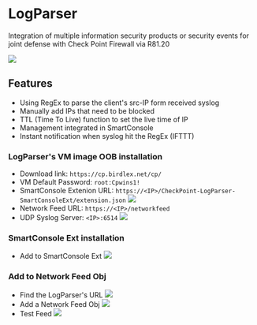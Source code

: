 # LogParser
Integration of multiple information security products or security events for joint defense with Check Point Firewall via R81.20

![](https://cp.birdlex.net/cp/static-files/logparser-0.png)

## Features
- Using RegEx to parse the client's src-IP form received syslog
- Manually add IPs that need to be blocked
- TTL (Time To Live) function to set the live time of IP
- Management integrated in SmartConsole
- Instant notification when syslog hit the RegEx (IFTTT)

### LogParser's VM image OOB installation
- Download link: `https://cp.birdlex.net/cp/`
- VM Default Password: `root:Cpwins1!`
- SmartConsole Extenion URL: `https://<IP>/CheckPoint-LogParser-SmartConsoleExt/extension.json`
  ![](https://cp.birdlex.net/cp/static-files/logparser-1.png)
- Network Feed URL: `https://<IP>/networkfeed`
- UDP Syslog Server: `<IP>:6514`
  ![](https://cp.birdlex.net/cp/static-files/logparser-2.png)

### SmartConsole Ext installation
- Add to SmartConsole Ext
  ![](https://cp.birdlex.net/cp/static-files/logparser-3.png)

### Add to Network Feed Obj
- Find the LogParser's URL
  ![](https://cp.birdlex.net/cp/static-files/logparser-4.png)
- Add a Network Feed Obj
  ![](https://cp.birdlex.net/cp/static-files/logparser-5.png)
- Test Feed
  ![](https://cp.birdlex.net/cp/static-files/logparser-6.png)